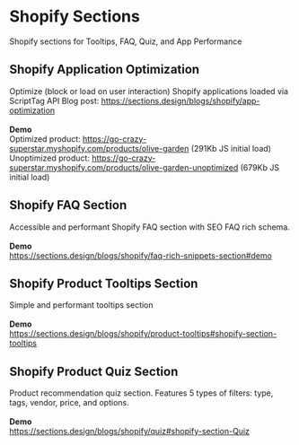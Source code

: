 # Shopify Sections
Shopify sections for Tooltips, FAQ, Quiz, and App Performance



## Shopify Application Optimization
Optimize (block or load on user interaction) Shopify applications loaded via ScriptTag API
Blog post: https://sections.design/blogs/shopify/app-optimization
<br /><br />**Demo**<br />
Optimized product: https://go-crazy-superstar.myshopify.com/products/olive-garden (291Kb JS initial load)<br />
Unoptimized product: https://go-crazy-superstar.myshopify.com/products/olive-garden-unoptimized (679Kb JS initial load)


## Shopify FAQ Section
Accessible and performant Shopify FAQ section with 
SEO FAQ rich schema.
<br /><br />**Demo**<br />
https://sections.design/blogs/shopify/faq-rich-snippets-section#demo


## Shopify Product Tooltips Section
Simple and performant tooltips section
<br /><br />**Demo**<br />
https://sections.design/blogs/shopify/product-tooltips#shopify-section-tooltips


## Shopify Product Quiz Section
Product recommendation quiz section. Features 5 types of filters: type, tags, vendor, price, and options.
<br /><br />**Demo**<br />
https://sections.design/blogs/shopify/quiz#shopify-section-Quiz



